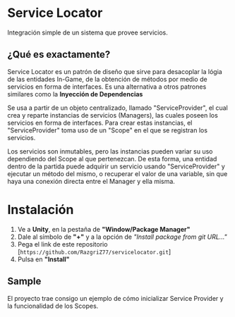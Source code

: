 # Service Locator
Integración simple de un sistema que provee servicios.

## ¿Qué es exactamente?
Service Locator es un patrón de diseño que sirve para desacoplar la lógia de las entidades In-Game, de la obtención de métodos por medio de servicios en forma de interfaces.
Es una alternativa a otros patrones similares como la **Inyección de Dependencias**

Se usa a partir de un objeto centralizado, llamado "ServiceProvider", el cual crea y reparte instancias de servicios (Managers), las cuales poseen los servicios en forma de interfaces.
Para crear estas instancias, el "ServiceProvider" toma uso de un "Scope" en el que se registran los servicios.

Los servicios son inmutables, pero las instancias pueden variar su uso dependiendo del Scope al que pertenezcan.
De esta forma, una entidad dentro de la partida puede adquirir un servicio usando "ServiceProvider" y ejecutar un método del mismo, o recuperar el valor de una variable, sin que haya una conexión directa entre el Manager y ella misma.

# Instalación
1. Ve a **Unity**, en la pestaña de **"Window/Package Manager"**
2. Dale al símbolo de **"+"** y a la opción de *"Install package from git URL..."*
3. Pega el link de este repositorio [``https://github.com/RazgriZ77/servicelocator.git``]
4. Pulsa en **"Install"**

## Sample
El proyecto trae consigo un ejemplo de cómo inicializar Service Provider y la funcionalidad de los Scopes.
